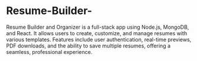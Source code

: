 # Resume-Builder-
Resume Builder and Organizer is a full-stack app using Node.js, MongoDB, and React. It allows users to create, customize, and manage resumes with various templates. Features include user authentication, real-time previews, PDF downloads, and the ability to save multiple resumes, offering a seamless, professional experience.
